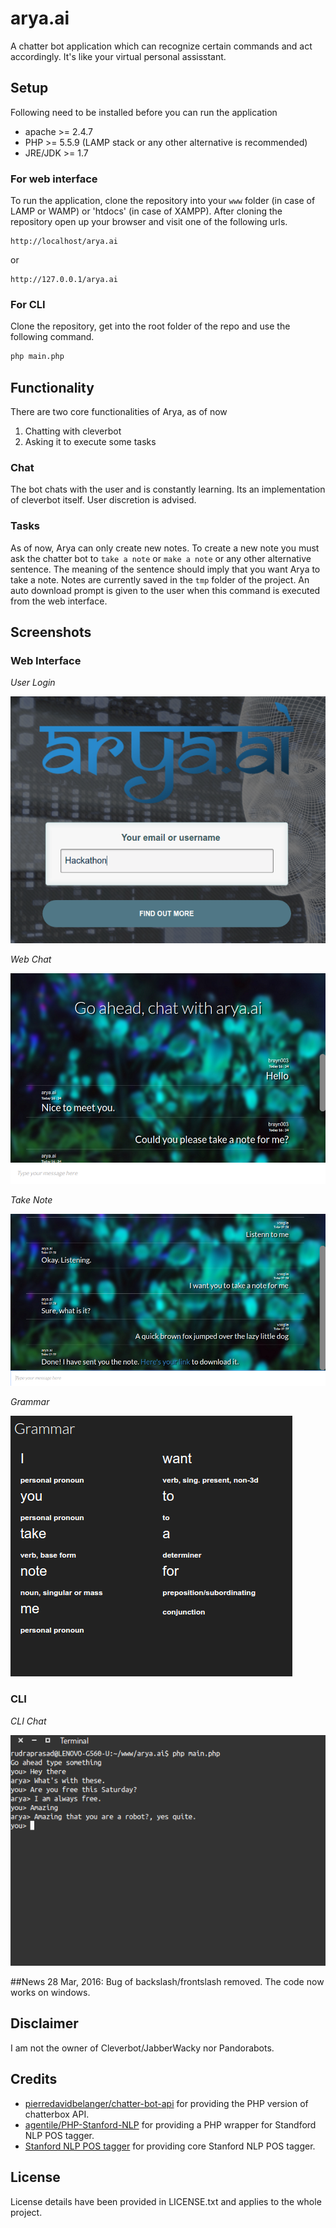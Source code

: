 # arya.ai
A chatter bot application which can recognize certain commands and act accordingly. It's like your virtual personal assisstant.

## Setup
Following need to be installed before you can run the application
- apache >= 2.4.7 
- PHP >= 5.5.9
  (LAMP stack or any other alternative is recommended)
- JRE/JDK >= 1.7

### For web interface
To run the application, clone the repository into your `www` folder (in case of LAMP or WAMP) or 'htdocs' (in case of XAMPP). After cloning the repository open up your browser and visit one of the following urls.
```
http://localhost/arya.ai
```
or
```
http://127.0.0.1/arya.ai
```

### For CLI
Clone the repository, get into the root folder of the repo and use the following command.
```bash
php main.php
```

## Functionality
There are two core functionalities of Arya, as of now
1. Chatting with cleverbot
2. Asking it to execute some tasks

### Chat
The bot chats with the user and is constantly learning. Its an implementation of cleverbot itself. User discretion is advised.

### Tasks
As of now, Arya can only create new notes. To create a new note you must ask the chatter bot to `take a note` or `make a note` or any other alternative sentence. The meaning of the sentence should imply that you want Arya to take a note. Notes are currently saved in the `tmp` folder of the project. An auto download prompt is given to the user when this command is executed from the web interface.

## Screenshots

### Web Interface
*User Login*

![User Login](screens/screen_web1.png "User Login")

*Web Chat*

![Chat](screens/screen_web2.png "Web chat")

*Take Note*

![Take note](screens/screen_web3.png "Take Note")

*Grammar*

![Grammar](screens/screen_web4.png "Grammar")


### CLI

*CLI Chat*

![CLI Chat](screens/screen_cli.png "CLI Chat")

##News
28 Mar, 2016: Bug of backslash/frontslash removed. The code now works on windows.

## Disclaimer
I am not the owner of Cleverbot/JabberWacky nor Pandorabots.

## Credits
- [pierredavidbelanger/chatter-bot-api](https://github.com/pierredavidbelanger/chatter-bot-api) for providing the PHP version of chatterbox API.
- [agentile/PHP-Stanford-NLP](https://github.com/agentile/PHP-Stanford-NLP) for providing a PHP wrapper for Standford NLP POS tagger.
- [Stanford NLP POS tagger](http://nlp.stanford.edu/software/tagger.shtml) for providing core Stanford NLP POS tagger.

## License
License details have been provided in LICENSE.txt and applies to the whole project.